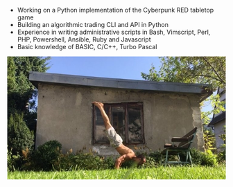 
- Working on a Python implementation of the Cyberpunk RED tabletop game
- Building an algorithmic trading CLI and API in Python
- Experience in writing administrative scripts in Bash, Vimscript, Perl,   
 PHP, Powershell, Ansible, Ruby and Javascript
- Basic knowledge of BASIC, C/C++, Turbo Pascal



![swan dive](docs/swandive.jpg)

